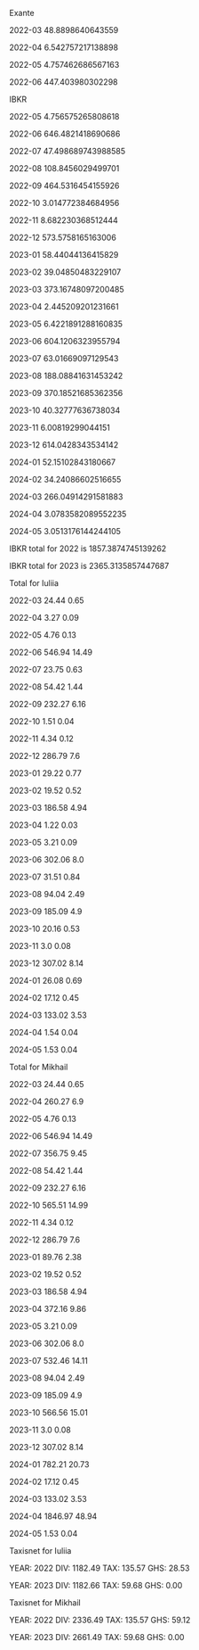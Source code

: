 Exante



 2022-03 48.8898640643559

 2022-04 6.542757217138898

 2022-05 4.757462686567163

 2022-06 447.403980302298



IBKR



 2022-05 4.756575265808618

 2022-06 646.4821418690686

 2022-07 47.498689743988585

 2022-08 108.8456029499701

 2022-09 464.5316454155926

 2022-10 3.014772384684956

 2022-11 8.682230368512444

 2022-12 573.5758165163006

 2023-01 58.44044136415829

 2023-02 39.04850483229107

 2023-03 373.16748097200485

 2023-04 2.445209201231661

 2023-05 6.4221891288160835

 2023-06 604.1206323955794

 2023-07 63.01669097129543

 2023-08 188.08841631453242

 2023-09 370.18521685362356

 2023-10 40.32777636738034

 2023-11 6.00819299044151

 2023-12 614.0428343534142

 2024-01 52.15102843180667

 2024-02 34.24086602516655

 2024-03 266.04914291581883

 2024-04 3.0783582089552235

 2024-05 3.0513176144244105



IBKR total for 2022 is 1857.3874745139262





IBKR total for 2023 is 2365.3135857447687





Total for Iuliia



 2022-03 24.44 0.65

 2022-04 3.27 0.09

 2022-05 4.76 0.13

 2022-06 546.94 14.49

 2022-07 23.75 0.63

 2022-08 54.42 1.44

 2022-09 232.27 6.16

 2022-10 1.51 0.04

 2022-11 4.34 0.12

 2022-12 286.79 7.6

 2023-01 29.22 0.77

 2023-02 19.52 0.52

 2023-03 186.58 4.94

 2023-04 1.22 0.03

 2023-05 3.21 0.09

 2023-06 302.06 8.0

 2023-07 31.51 0.84

 2023-08 94.04 2.49

 2023-09 185.09 4.9

 2023-10 20.16 0.53

 2023-11 3.0 0.08

 2023-12 307.02 8.14

 2024-01 26.08 0.69

 2024-02 17.12 0.45

 2024-03 133.02 3.53

 2024-04 1.54 0.04

 2024-05 1.53 0.04



Total for Mikhail



 2022-03 24.44 0.65

 2022-04 260.27 6.9

 2022-05 4.76 0.13

 2022-06 546.94 14.49

 2022-07 356.75 9.45

 2022-08 54.42 1.44

 2022-09 232.27 6.16

 2022-10 565.51 14.99

 2022-11 4.34 0.12

 2022-12 286.79 7.6

 2023-01 89.76 2.38

 2023-02 19.52 0.52

 2023-03 186.58 4.94

 2023-04 372.16 9.86

 2023-05 3.21 0.09

 2023-06 302.06 8.0

 2023-07 532.46 14.11

 2023-08 94.04 2.49

 2023-09 185.09 4.9

 2023-10 566.56 15.01

 2023-11 3.0 0.08

 2023-12 307.02 8.14

 2024-01 782.21 20.73

 2024-02 17.12 0.45

 2024-03 133.02 3.53

 2024-04 1846.97 48.94

 2024-05 1.53 0.04



Taxisnet for Iuliia



YEAR: 2022
DIV:  1182.49
TAX:  135.57
GHS:  28.53

YEAR: 2023
DIV:  1182.66
TAX:  59.68
GHS:  0.00



Taxisnet for Mikhail



YEAR: 2022
DIV:  2336.49
TAX:  135.57
GHS:  59.12

YEAR: 2023
DIV:  2661.49
TAX:  59.68
GHS:  0.00
